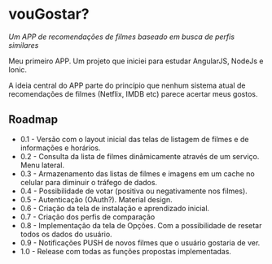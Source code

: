# vouGostar?
*Um APP de recomendações de filmes baseado em busca de perfis similares*

Meu primeiro APP. Um projeto que iniciei para estudar AngularJS, NodeJs e Ionic.

A ideia central do APP parte do princípio que nenhum sistema atual de recomendações de filmes (Netflix, IMDB etc) parece acertar meus gostos.

## Roadmap

- 0.1 - Versão com o layout inicial das telas de listagem de filmes e de informações e horários.
- 0.2 - Consulta da lista de filmes dinâmicamente através de um serviço. Menu lateral.
- 0.3 - Armazenamento das listas de filmes e imagens em um cache no celular para diminuir o tráfego de dados.
- 0.4 - Possibilidade de votar (positiva ou negativamente nos filmes).
- 0.5 - Autenticação (OAuth?). Material design.
- 0.6 - Criação da tela de instalação e aprendizado inicial.
- 0.7 - Criação dos perfis de comparação
- 0.8 - Implementação da tela de Opções. Com a possibilidade de resetar todos os dados do usuário.
- 0.9 - Notificações PUSH de novos filmes que o usuário gostaria de ver.
- 1.0 - Release com todas as funções propostas implementadas.
